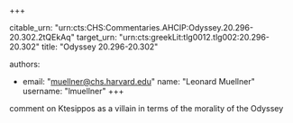 +++


citable_urn: "urn:cts:CHS:Commentaries.AHCIP:Odyssey.20.296-20.302.2tQEkAq"
target_urn: "urn:cts:greekLit:tlg0012.tlg002:20.296-20.302"
title: "Odyssey 20.296-20.302"

authors:
- email: "muellner@chs.harvard.edu"
  name: "Leonard Muellner"
  username: "lmuellner"
+++

<p>comment on Ktesippos as a villain in terms of the morality of the Odyssey</p>